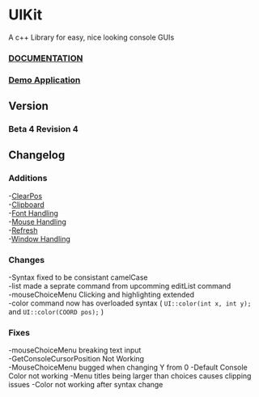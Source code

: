 # UIKit
A c++ Library for easy, nice looking console GUIs

### [DOCUMENTATION](https://epsirho.github.io/UIKit/#/)

### [Demo Application](https://github.com/EpsiRho/UIKit/releases/tag/b-4.4)

## Version
### Beta 4 Revision 4

## Changelog
### Additions<br>
-[ClearPos](https://epsirho.github.io/UIKit/#/ClearPos)<br>
-[Clipboard](https://epsirho.github.io/UIKit/#/Clipboard)<br>
-[Font Handling](https://epsirho.github.io/UIKit/#/Font)<br>
-[Mouse Handling](https://epsirho.github.io/UIKit/#/Mouse)<br>
-[Refresh](https://epsirho.github.io/UIKit/#/refresh)<br>
-[Window Handling](https://epsirho.github.io/UIKit/#/Window)<br>
### Changes<br>
-Syntax fixed to be consistant camelCase<br>
-list made a seprate command from upcomming editList command<br>
-mouseChoiceMenu Clicking and highlighting extended<br>
-color command now has overloaded syntax ( `UI::color(int x, int y);` and `UI::color(COORD pos);` )<br>
### Fixes<br>
-mouseChoiceMenu breaking text input<br>
-GetConsoleCursorPosition Not Working<br>
-MouseChoiceMenu bugged when changing Y from 0
-Default Console Color not working
-Menu titles being larger than choices causes clipping issues
-Color not working after syntax change
